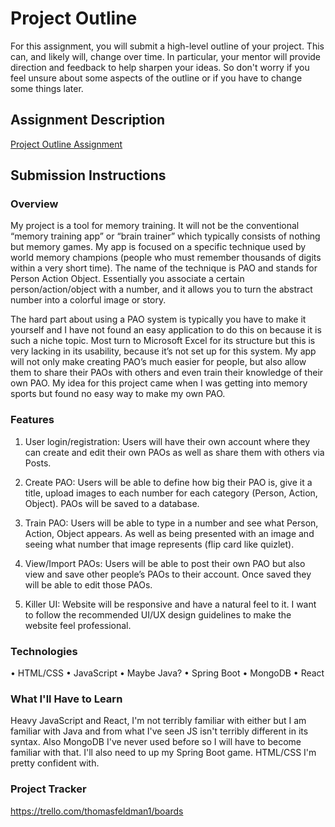 # Project Outline
For this assignment, you will submit a high-level outline of your project. This can, and likely will, change over time. In particular, your mentor will provide direction and feedback to help sharpen your ideas. So don't worry if you feel unsure about some aspects of the outline or if you have to change some things later.

## Assignment Description
[Project Outline Assignment](https://education.launchcode.org/liftoff/modules/assignments/project-outline)

## Submission Instructions

### Overview

My project is a tool for memory training. It will not be the conventional “memory training app” or “brain trainer” which typically consists of nothing but memory games. My app is focused on a specific technique used by world memory champions (people who must remember thousands of digits within a very short time). The name of the technique is PAO and stands for Person Action Object. Essentially you associate a certain person/action/object with a number, and it allows you to turn the abstract number into a colorful image or story.

The hard part about using a PAO system is typically you have to make it yourself and I have not found an easy application to do this on because it is such a niche topic. Most turn to Microsoft Excel for its structure but this is very lacking in its usability, because it’s not set up for this system. My app will not only make creating PAO’s much easier for people, but also allow them to share their PAOs with others and even train their knowledge of their own PAO. My idea for this project came when I was getting into memory sports but found no easy way to make my own PAO.


### Features

1.	User login/registration: Users will have their own account where they can create and edit their own PAOs as well as share them with others via Posts.

2.	Create PAO: Users will be able to define how big their PAO is, give it a title, upload images to each number for each category (Person, Action, Object). PAOs will be saved to a database.

3.	Train PAO: Users will be able to type in a number and see what Person, Action, Object appears. As well as being presented with an image and seeing what number that image represents (flip card like quizlet).

4.	View/Import PAOs: Users will be able to post their own PAO but also view and save other people’s PAOs to their account. Once saved they will be able to edit those PAOs.

5.	Killer UI:  Website will be responsive and have a natural feel to it. I want to follow the recommended UI/UX design guidelines to make the website feel professional. 


### Technologies

•	HTML/CSS
•	JavaScript
•	Maybe Java?
•	Spring Boot
•	MongoDB
•	React

### What I'll Have to Learn

Heavy JavaScript and React, I'm not terribly familiar with either but I am familiar with Java and from what I've seen JS isn't terribly different in its syntax. Also MongoDB I've never used before so I will have to become familiar with that. I'll also need to up my Spring Boot game. HTML/CSS I'm pretty confident with.

### Project Tracker

https://trello.com/thomasfeldman1/boards